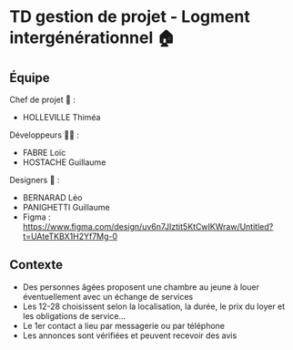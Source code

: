 # TD gestion de projet - Logment intergénérationnel 🏠

## Équipe

Chef de projet 👤 :
- HOLLEVILLE Thiméa

Développeurs 👩‍💻 :
- FABRE Loïc
- HOSTACHE Guillaume

Designers 🎨 :
- BERNARAD Léo
- PANIGHETTI Guillaume
- Figma : https://www.figma.com/design/uv6n7JIztit5KtCwIKWraw/Untitled?t=UAteTKBX1H2Yf7Mg-0

## Contexte
- Des personnes âgées proposent une chambre au jeune à louer éventuellement avec un échange de services
- Les 12-28 choisissent selon la localisation, la durée, le prix du loyer et les obligations de service…
- Le 1er contact a lieu par messagerie ou par téléphone
- Les annonces sont vérifiées et peuvent recevoir des avis

